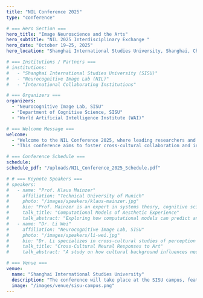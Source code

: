 ```yaml
---
title: "NIL Conference 2025"
type: "conference"

# === Hero Section ===
hero_title: "Image Neuroscience and the Arts"
hero_subtitle: "NIL 2025 Interdisciplinary Exchange "
hero_date: "October 19–25, 2025"
hero_location: "Shanghai International Studies University, Shanghai, China"

# === Institutions / Partners ===
# institutions:
#   - "Shanghai International Studies University (SISU)"
#   - "Neurocognitive Image Lab (NIL)"
#   - "International Collaborating Institutions"

# === Organizers ===
organizers:
  - "Neurocognitive Image Lab, SISU"
  - "Department of Cognitive Science, SISU"
  - "World Artificial Intelligence Institute (WAI)"

# === Welcome Message ===
welcome:
  - "Welcome to the NIL Conference 2025, where leading researchers and artists gather to explore the intersection of neuroscience, cognition, and aesthetic experience."
  - "This conference aims to foster cross-cultural collaboration and innovative research in cognitive neuroscience and the arts."

# === Conference Schedule ===
schedule:
schedule_pdf: "/uploads/NIL_Conference_2025_Schedule.pdf"

# # === Keynote Speakers ===
# speakers:
#   - name: "Prof. Klaus Mainzer"
#     affiliation: "Technical University of Munich"
#     photo: "/images/speakers/klaus-mainzer.jpg"
#     bio: "Prof. Mainzer is an expert in systems theory, cognitive science, and the philosophy of mind."
#     talk_title: "Computational Models of Aesthetic Experience"
#     talk_abstract: "Exploring how computational models can predict and explain human aesthetic perception."
#   - name: "Dr. Li Wei"
#     affiliation: "Neurocognitive Image Lab, SISU"
#     photo: "/images/speakers/li-wei.jpg"
#     bio: "Dr. Li specializes in cross-cultural studies of perception and neural mechanisms underlying art appreciation."
#     talk_title: "Cross-Cultural Neural Responses to Art"
#     talk_abstract: "A study on how cultural background influences neural responses to visual art."

# === Venue ===
venue:
  name: "Shanghai International Studies University"
  description: "The conference will take place at the SISU campus, featuring lecture halls, labs, and exhibition spaces equipped for EEG, eye-tracking, and fMRI demonstrations."
  image: "/images/venue/sisu-campus.png"
---
```

